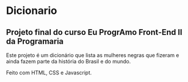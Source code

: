 # Dicionario

## Projeto final do curso Eu ProgrAmo Front-End II da Programaria

Este projeto é um dicionário que lista as mulheres negras que fizeram e ainda fazem parte da história do Brasil e do mundo.

Feito com HTML, CSS e Javascript.
